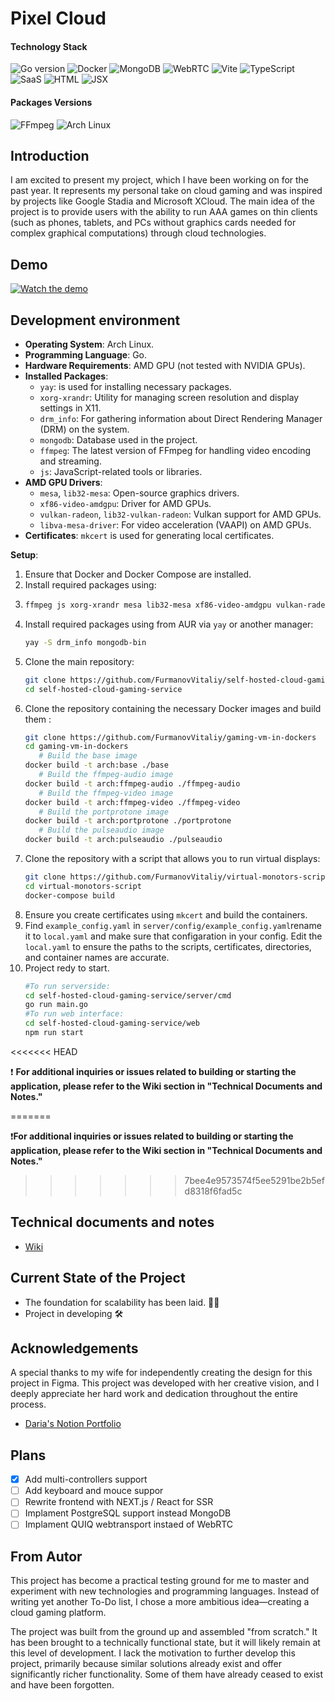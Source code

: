 # Pixel Cloud
#### Technology Stack
![Go version](https://img.shields.io/badge/Go-1.22.2-blue?logo=go)
![Docker](https://img.shields.io/badge/Docker-27.2.0-blue?logo=docker)
![MongoDB](https://img.shields.io/badge/MongoDB-7.0.14-green?logo=mongodb)
![WebRTC](https://img.shields.io/badge/WebRTC-1.0.39-yellowgreen?logo=webrtc)
![Vite](https://img.shields.io/badge/Vite-5.2-%23F7C845?logo=vite)
![TypeScript](https://img.shields.io/badge/TypeScript-5.4.5-%232b7489?logo=typescript)
![SaaS](https://img.shields.io/badge/Sass-1.77-%23c25b5d?logo=sass)
![HTML](https://img.shields.io/badge/HTML-5-%23E44D26?logo=html5)
![JSX](https://img.shields.io/badge/JSX-Template%20Syntax-%23F7DF1E?logo=javascript)




#### Packages Versions
![FFmpeg](https://img.shields.io/badge/FFmpeg-7.1-green?logo=ffmpeg)
![Arch Linux](https://img.shields.io/badge/Arch%20Linux-rolling-brightgreen?logo=archlinux)

## Introduction

I am excited to present my project, which I have been working on for the past year. It represents my personal take on cloud gaming and was inspired by projects like Google Stadia and Microsoft XCloud. The main idea of the project is to provide users with the ability to run AAA games on thin clients (such as phones, tablets, and PCs without graphics cards needed for complex graphical computations) through cloud technologies.

## Demo

[![Watch the demo](./assets/demo.gif)](https://youtu.be/q_k8pBCw4QU)


## Development environment
- **Operating System**: Arch Linux.
- **Programming Language**: Go.
- **Hardware Requirements**: AMD GPU (not tested with NVIDIA GPUs).
- **Installed Packages**:
  - `yay`: is used for installing necessary packages.
  - `xorg-xrandr`: Utility for managing screen resolution and display settings in X11.
  - `drm_info`: For gathering information about Direct Rendering Manager (DRM) on the system.
   - `mongodb`: Database used in the project.
   - `ffmpeg`: The latest version of FFmpeg for handling video encoding and streaming.
   - `js`: JavaScript-related tools or libraries.
- **AMD GPU Drivers**:
   - `mesa`, `lib32-mesa`: Open-source graphics drivers.
    - `xf86-video-amdgpu`: Driver for AMD GPUs.
    - `vulkan-radeon`, `lib32-vulkan-radeon`: Vulkan support for AMD GPUs.
    - `libva-mesa-driver`: For video acceleration (VAAPI) on AMD GPUs.
- **Certificates**: `mkcert` is used for generating local certificates.

**Setup**:
  1. Ensure that Docker and Docker Compose are installed.
  2. Install required packages using:
  3. ```bash
     ffmpeg js xorg-xrandr mesa lib32-mesa xf86-video-amdgpu vulkan-radeon  lib32-vulkan-radeon libva-mesa-driver mkcert
        ```
  4. Install required packages using from AUR via `yay` or another manager:
     ```bash
     yay -S drm_info mongodb-bin
     ```
  5. Clone the main repository:
     ```bash
     git clone https://github.com/FurmanovVitaliy/self-hosted-cloud-gaming-service.git
     cd self-hosted-cloud-gaming-service
     ```
  6. Clone the repository containing the necessary Docker images and build them :
     ```bash
     git clone https://github.com/FurmanovVitaliy/gaming-vm-in-dockers
     cd gaming-vm-in-dockers
        # Build the base image
     docker build -t arch:base ./base
        # Build the ffmpeg-audio image
     docker build -t arch:ffmpeg-audio ./ffmpeg-audio
        # Build the ffmpeg-video image
     docker build -t arch:ffmpeg-video ./ffmpeg-video
        # Build the portprotone image
     docker build -t arch:portprotone ./portprotone
        # Build the pulseaudio image
     docker build -t arch:pulseaudio ./pulseaudio
     ```
  7. Clone the repository with a script that allows you to run virtual displays:
     ```bash
     git clone https://github.com/FurmanovVitaliy/virtual-monotors-script
     cd virtual-monotors-script
     docker-compose build
     ```
  8. Ensure you create certificates using `mkcert` and build the containers.
  9.  Find `example_config.yaml` in `server/config/example_config.yaml`rename it to `local.yaml` and make sure that configaration in your config. Edit the `local.yaml` to ensure the paths to the scripts, certificates, directories, and container names are accurate.
  10. Project redy to start. 
        ```bash
        #To run serverside:
        cd self-hosted-cloud-gaming-service/server/cmd
        go run main.go
        #To run web interface:
        cd self-hosted-cloud-gaming-service/web
        npm run start
        ```
<<<<<<< HEAD

❗ 
**For additional inquiries or issues related to building or starting the application, please refer to the Wiki section in "Technical Documents and Notes."**

=======
        
        
❗**For additional inquiries or issues related to building or starting the application, please refer to the Wiki section in "Technical Documents and Notes."**
>>>>>>> 7bee4e9573574f5ee5291be2b5efd8318f6fad5c


## Technical documents and notes
- [Wiki](https://github.com/FurmanovVitaliy/self-hosted-cloud-gaming-service/wiki)

## Current State of the Project
- The foundation for scalability has been laid. 👌🏻
- Project in developing 🛠️
  
## Acknowledgements
A special thanks to my wife for independently creating the design for this project in Figma. This project was developed with her creative vision, and I deeply appreciate her hard work and dedication throughout the entire process.

- [Daria's Notion Portfolio](https://noiseless-giant-de5.notion.site/Daria-Furmanova-7eb639daae2a4c3a80779a1a3e47fad8)

## Plans
- [x] Add multi-controllers support  
- [ ] Add keyboard and mouce suppor
- [ ] Rewrite frontend with NEXT.js / React for SSR
- [ ] Implament PostgreSQL support instead MongoDB
- [ ] Implament QUIQ webtransport instaed of WebRTC
## From Autor 
This project has become a practical testing ground for me to master and experiment with new technologies and programming languages. Instead of writing yet another To-Do list, I chose a more ambitious idea—creating a cloud gaming platform.

The project was built from the ground up and assembled "from scratch." It has been brought to a technically functional state, but it will likely remain at this level of development. I lack the motivation to further develop this project, primarily because similar solutions already exist and offer significantly richer functionality. Some of them have already ceased to exist and have been forgotten.
